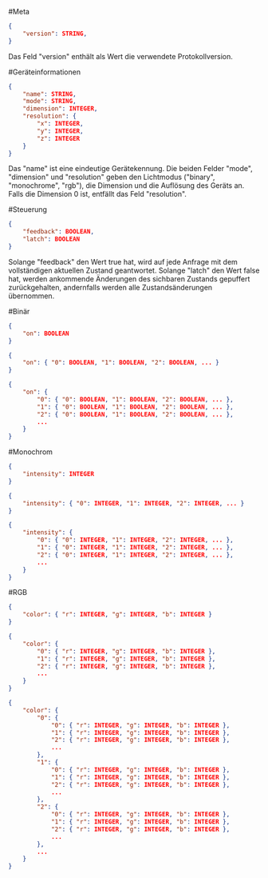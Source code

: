 #Meta

```JSON
{
    "version": STRING,
}
```

Das Feld "version" enthält als Wert die verwendete Protokollversion. 

#Geräteinformationen

```JSON
{
    "name": STRING,
    "mode": STRING,
    "dimension": INTEGER,
    "resolution": {
        "x": INTEGER,
        "y": INTEGER,
        "z": INTEGER
    }
}
```
Das "name" ist eine eindeutige Gerätekennung. Die beiden Felder "mode", "dimension" und "resolution" geben den Lichtmodus ("binary", "monochrome", "rgb"), die Dimension und die Auflösung des Geräts an. Falls die Dimension 0 ist, entfällt das Feld "resolution".

#Steuerung

```JSON
{
    "feedback": BOOLEAN,
    "latch": BOOLEAN
}
```

Solange "feedback" den Wert true hat, wird auf jede Anfrage mit dem vollständigen aktuellen Zustand geantwortet. Solange "latch" den Wert false hat, werden ankommende Änderungen des sichbaren Zustands gepuffert zurückgehalten, andernfalls werden alle Zustandsänderungen übernommen. 

#Binär

```JSON
{
    "on": BOOLEAN
}
```

```JSON
{
    "on": { "0": BOOLEAN, "1": BOOLEAN, "2": BOOLEAN, ... }
}
```

```JSON
{
    "on": {
        "0": { "0": BOOLEAN, "1": BOOLEAN, "2": BOOLEAN, ... },
        "1": { "0": BOOLEAN, "1": BOOLEAN, "2": BOOLEAN, ... },
        "2": { "0": BOOLEAN, "1": BOOLEAN, "2": BOOLEAN, ... },
        ...
    }
}
```

#Monochrom

```JSON
{
    "intensity": INTEGER
}
```

```JSON
{
    "intensity": { "0": INTEGER, "1": INTEGER, "2": INTEGER, ... }
}
```

```JSON
{
    "intensity": {
        "0": { "0": INTEGER, "1": INTEGER, "2": INTEGER, ... },
        "1": { "0": INTEGER, "1": INTEGER, "2": INTEGER, ... },
        "2": { "0": INTEGER, "1": INTEGER, "2": INTEGER, ... },
        ...
    }
}
```

#RGB

```JSON
{
    "color": { "r": INTEGER, "g": INTEGER, "b": INTEGER }
}
```

```JSON
{
    "color": {
        "0": { "r": INTEGER, "g": INTEGER, "b": INTEGER },
        "1": { "r": INTEGER, "g": INTEGER, "b": INTEGER },
        "2": { "r": INTEGER, "g": INTEGER, "b": INTEGER },
        ...
    }
}
```

```JSON
{
    "color": {
        "0": {
            "0": { "r": INTEGER, "g": INTEGER, "b": INTEGER },
            "1": { "r": INTEGER, "g": INTEGER, "b": INTEGER },
            "2": { "r": INTEGER, "g": INTEGER, "b": INTEGER },
            ...
        },
        "1": {
            "0": { "r": INTEGER, "g": INTEGER, "b": INTEGER },
            "1": { "r": INTEGER, "g": INTEGER, "b": INTEGER },
            "2": { "r": INTEGER, "g": INTEGER, "b": INTEGER },
            ...
        },
        "2": {
            "0": { "r": INTEGER, "g": INTEGER, "b": INTEGER },
            "1": { "r": INTEGER, "g": INTEGER, "b": INTEGER },
            "2": { "r": INTEGER, "g": INTEGER, "b": INTEGER },
            ...
        },
        ...
    }
}
```

